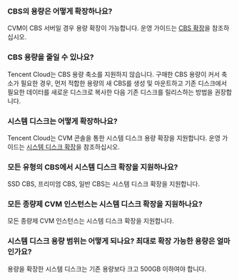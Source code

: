 ### CBS의 용량은 어떻게 확장하나요?
CVM이 CBS 서버일 경우 용량 확장이 가능합니다. 운영 가이드는 [CBS 확장](https://intl.cloud.tencent.com/document/product/362/5747)을 참조하십시오.

### CBS 용량을 줄일 수 있나요?
Tencent Cloud는 CBS 용량 축소를 지원하지 않습니다. 구매한 CBS 용량이 커서 축소가 필요한 경우, 먼저 적합한 용량의 새 CBS를 생성 및 마운트하고 기존 디스크에서 필요한 데이터를 새로운 디스크로 복사한 다음 기존 디스크를 릴리스하는 방법을 권장합니다.

### 시스템 디스크는 어떻게 확장하나요?
Tencent Cloud는 CVM 콘솔을 통한 시스템 디스크 용량 확장을 지원합니다. 운영 가이드는 [시스템 디스크 확장](https://intl.cloud.tencent.com/document/product/213/32377)을 참조하십시오.

### 모든 유형의 CBS에서 시스템 디스크 확장을 지원하나요?
SSD CBS, 프리미엄 CBS, 일반 CBS는 시스템 디스크 확장을 지원합니다.

### 모든 종량제 CVM 인스턴스는 시스템 디스크 확장을 지원하나요?
모든 종량제 CVM 인스턴스는 시스템 디스크 확장을 지원합니다.

### 시스템 디스크 용량 범위는 어떻게 되나요? 최대로 확장 가능한 용량은 얼마인가요?
용량을 확장한 시스템 디스크는 기존 용량보다 크고 500GB 이하여야 합니다.
